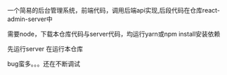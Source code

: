 一个简易的后台管理系统，前端代码，调用后端api实现,后段代码在仓库react-admin-server中

需要node，下载本仓库代码与server代码，均运行yarn或npm install安装依赖

先运行server
在运行本仓库

bug蛮多。。。还在不断调试

